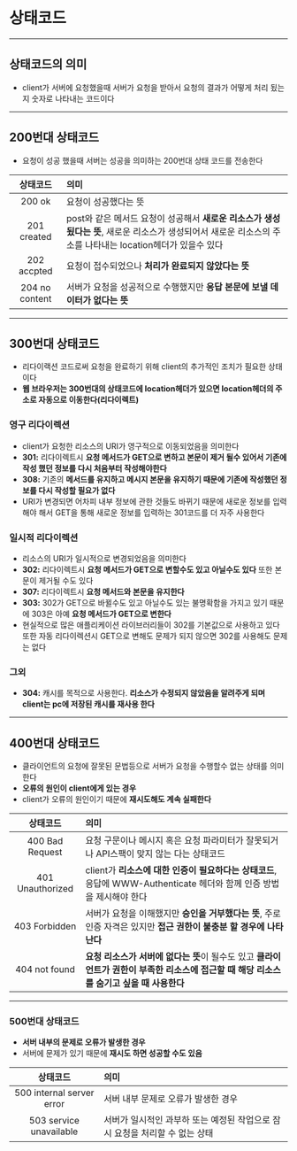# 상태코드
---
## 상태코드의 의미

- client가 서버에 요청했을때 서버가 요청을 받아서 요청의 결과가 어떻게 처리 됬는지 숫자로 나타내는 코드이다

---

## 200번대 상태코드

 - 요청이 성공 했을때 서버는 성공을 의미하는 200번대 상태 코드를 전송한다


| 상태코드 | 의미 |
|:---:|:---| 
| 200 ok | 요청이 성공했다는 뜻 |
| 201 created | post와 같은 메서드 요청이 성공해서 **새로운 리소스가 생성됬다는 뜻**, 새로운 리소스가 생성되어서 새로운 리소스의 주소를 나타내는 location헤더가 있을수 있다 |
| 202 accpted | 요청이 접수되었으나 **처리가 완료되지 않았다는 뜻**
| 204 no content | 서버가 요청을 성공적으로 수행했지만 **응답 본문에 보낼 데이터가 없다는 뜻**

---

## 300번대 상태코드
 - 리다이랙션 코드로써 요청을 완료하기 위해 client의 추가적인 조치가 필요한 상태이다
 - **웹 브라우저는 300번대의 상태코드에 location헤더가 있으면 location헤더의 주소로 자동으로 이동한다(리다이렉트)**

### 영구 리다이렉션
 - client가 요청한 리소스의 URI가 영구적으로 이동되었음을 의미한다
 - **301:** 리다이렉트시 **요청 메서드가 GET으로 변하고 본문이 제거 될수 있어서 기존에 작성 했던 정보를 다시 처음부터 작성해야한다**
 - **308:** 기존의 **메서드를 유지하고 메시지 본문을 유지하기 때문에 기존에 작성했던 정보를 다시 작성할 필요가 없다**
 - URI가 변경되면 어차피 내부 정보에 관한 것들도 바뀌기 때문에 새로운 정보를 입력해야 해서 GET을 통해 새로운 정보를 입력하는 301코드를 더 자주 사용한다 

### 일시적 리다이렉션
 - 리소스의 URI가 일시적으로 변경되었음을 의미한다
 - **302:** 리다이렉트시 **요청 메서드가 GET으로 변할수도 있고 아닐수도 있다** 또한 본문이 제거될 수도 있다
 - **307:** 리다이렉트시 **요청 메서드와 본문을 유지한다**
 - **303:** 302가 GET으로 바뀔수도 있고 아닐수도 있는 불명확함을 가지고 있기 때문에 303은 아예 **요청 메서드가 GET으로 변한다**
 - 현실적으로 많은 애플리케이션 라이브러리들이 302를 기본값으로 사용하고 있다 또한 자동 리다이렉션시 GET으로 변해도 문제가 되지 않으면 302를 사용해도 문제는 없다

### 그외
- **304:** 캐시를 목적으로 사용한다. **리소스가 수정되지 않았음을 알려주게 되며 client는 pc에 저장된 캐시를 재사용 한다**

---

## 400번대 상태코드
 - 클라이언트의 요청에 잘못된 문법등으로 서버가 요청을 수행할수 없는 상태를 의미한다
 - **오류의 원인이 client에게 있는 경우**
 - client가 오류의 원인이기 때문에 **재시도해도 계속 실패한다**

| 상태코드 | 의미 |
|:---:|:---| 
| 400 Bad Request | 요청 구문이나 메시지 혹은 요청 파라미터가 잘못되거나 API스팩이 맞지 않는 다는 상태코드 |
| 401 Unauthorized |client가 **리소스에 대한 인증이 필요하다는 상태코드**, 응답에 WWW-Authenticate 헤더와 함께 인증 방법을 제시해야 한다 |
| 403 Forbidden | 서버가 요청을 이해했지만 **승인을 거부했다는 뜻**, 주로 인증 자격은 있지만 **접근 권한이 불충분 할 경우에 나타난다** |
| 404 not found | **요청 리소스가 서버에 없다는 뜻**이 될수도 있고 **클라이언트가 권한이 부족한 리소스에 접근할 때 해당 리소스를 숨기고 싶을 때 사용한다**

---

### 500번대 상태코드
 - **서버 내부의 문제로 오류가 발생한 경우**
 - 서버에 문제가 있기 때문에 **재시도 하면 성공할 수도 있음**

| 상태코드 | 의미 |
|:---:|:---|
|500 internal server error | 서버 내부 문제로 오류가 발생한 경우
| 503 service unavailable |  서버가 일시적인 과부하 또는 예정된 작업으로 잠시 요청을 처리할 수 없는 상태 








